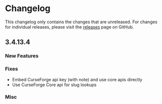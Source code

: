 # Changelog

This changelog only contains the changes that are unreleased. For changes for individual releases, please visit the
[releases](https://github.com/ATLauncher/ATLauncher/releases) page on GitHub.

## 3.4.13.4

### New Features

### Fixes
- Embed CurseForge api key (with note) and use core apis directly
- Use CurseForge Core api for slug lookups

### Misc
